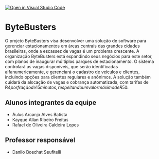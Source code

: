 [![Open in Visual Studio Code](https://classroom.github.com/assets/open-in-vscode-2e0aaae1b6195c2367325f4f02e2d04e9abb55f0b24a779b69b11b9e10269abc.svg)](https://classroom.github.com/online_ide?assignment_repo_id=15830107&assignment_repo_type=AssignmentRepo)
# ByteBusters

O projeto ByteBusters visa desenvolver uma solução de software para gerenciar estacionamentos em áreas centrais das grandes cidades brasileiras, onde a escassez de vagas é um problema crescente. A organização ByteBusters está expandindo seus negócios para este setor, com planos de inaugurar múltiplos parques de estacionamento. O sistema controlará as vagas disponíveis, que serão identificadas alfanumericamente, e gerenciará o cadastro de veículos e clientes, incluindo opções para clientes regulares e anônimos. A solução também cuidará da alocação de vagas e cobrança automatizada, com tarifas de R$4 por fração de 15 minutos, respeitando um valor máximo de R$50.


## Alunos integrantes da equipe

* Áulus Arcanjo Alves Batista
* Kayque Allan Ribeiro Freitas
* Rafael de Oliveira Caldeira Lopes

## Professor responsável 

* Danilo Boechat Seufitelli

